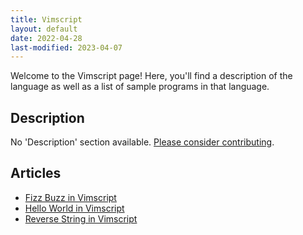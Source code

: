 ```yaml
---
title: Vimscript
layout: default
date: 2022-04-28
last-modified: 2023-04-07
---
```


Welcome to the Vimscript page! Here, you'll find a description of the language as well as a list of sample programs in that language.

## Description

No 'Description' section available. [Please consider contributing](https://github.com/TheRenegadeCoder/sample-programs-website).

## Articles

- [Fizz Buzz in Vimscript](https://sampleprograms.io/projects/fizz-buzz/vimscript)
- [Hello World in Vimscript](https://sampleprograms.io/projects/hello-world/vimscript)
- [Reverse String in Vimscript](https://sampleprograms.io/projects/reverse-string/vimscript)